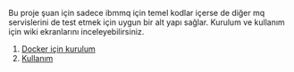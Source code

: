 Bu proje şuan için sadece ibmmq için temel kodlar içerse de diğer mq servislerini de test etmek için uygun bir alt yapı sağlar. Kurulum ve kullanım için wiki ekranlarını inceleyebilirsiniz. 
1. [Docker için kurulum](https://github.com/TufanOzdemir/ibmmqsample/wiki/Kurulum)
1. [Kullanım](https://github.com/TufanOzdemir/ibmmqsample/wiki/Kullan%C4%B1m)
